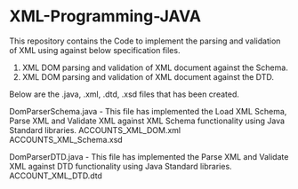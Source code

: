 # XML-Programming-JAVA

This repository contains the Code to implement the parsing and validation of XML using against below specification files.

1) XML DOM parsing  and validation of XML document against the Schema.
2) XML DOM parsing  and validation of XML document against the DTD.

Below are the .java, .xml, .dtd, .xsd files that has been created.

DomParserSchema.java - This file has implemented the Load XML Schema, Parse XML and Validate XML against XML Schema functionality using Java Standard libraries.
ACCOUNTS_XML_DOM.xml
ACCOUNTS_XML_Schema.xsd


DomParserDTD.java - This file has implemented the Parse XML and Validate XML against DTD functionality using Java Standard libraries.
ACCOUNT_XML_DTD.dtd
